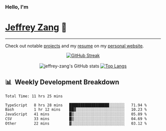 
### Hello, I'm 
# [Jeffrey Zang](https://www.linkedin.com/in/jeffreyzang/) 🦀

---

Check out notable [projects](https://jeffz.dev/projects) and my [resume](https://jeffz.dev/resume) on my [personal website](https://jeffz.dev/).

<div align = 'center'>

[![GitHub Streak](https://github-readme-streak-stats.herokuapp.com/?user=jeffrey-zang&theme=tokyonight)](https://git.io/streak-stats)
<br></br>
![jeffrey-zang's GitHub stats](https://github-readme-stats.vercel.app/api?username=jeffrey-zang&show_icons=true&theme=tokyonight&hide_rank=true&hide=stars) 
[![Top Langs](https://github-readme-stats.vercel.app/api/top-langs/?username=jeffrey-zang&hide=ShaderLab,HLSL&layout=compact&theme=tokyonight)](https://github.com/anuraghazra/github-readme-stats)

</div>

## 📊 &nbsp;Weekly Development Breakdown
<!--START_SECTION:waka-->

```txt
Total Time: 11 hrs 25 mins

TypeScript   8 hrs 28 mins   ██████████████████░░░░░░░   71.94 %
Bash         1 hr 12 mins    ██▓░░░░░░░░░░░░░░░░░░░░░░   10.23 %
JavaScript   41 mins         █▒░░░░░░░░░░░░░░░░░░░░░░░   05.89 %
CSV          33 mins         █▒░░░░░░░░░░░░░░░░░░░░░░░   04.69 %
Other        22 mins         ▓░░░░░░░░░░░░░░░░░░░░░░░░   03.12 %
```

<!--END_SECTION:waka-->


